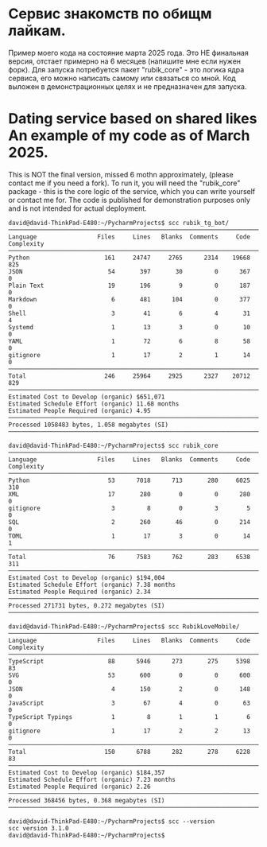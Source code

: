# Сервис знакомств по обищм лайкам. 
Пример моего кода на состояние марта 2025 года. Это НЕ финальная версия, отстает примерно на 6 месяцев (напишите мне если нужен форк). Для запуска потребуется пакет "rubik_core" - это логика ядра сервиса, его можно написать самому или связаться со мной. Код выложен в демонстрационных целях и не предназначен для запуска. 

# Dating service based on shared likes An example of my code as of March 2025. 
This is NOT the final version, missed 6 mothn approximately, (please contact me if you need a fork). To run it, you will need the "rubik_core" package - this is the core logic of the service, which you can write yourself or contact me for. The code is published for demonstration purposes only and is not intended for actual deployment.

```
david@david-ThinkPad-E480:~/PycharmProjects$ scc rubik_tg_bot/
───────────────────────────────────────────────────────────────────────────────
Language                 Files     Lines   Blanks  Comments     Code Complexity
───────────────────────────────────────────────────────────────────────────────
Python                     161     24747     2765      2314    19668        825
JSON                        54       397       30         0      367          0
Plain Text                  19       196        9         0      187          0
Markdown                     6       481      104         0      377          0
Shell                        3        41        6         4       31          4
Systemd                      1        13        3         0       10          0
YAML                         1        72        6         8       58          0
gitignore                    1        17        2         1       14          0
───────────────────────────────────────────────────────────────────────────────
Total                      246     25964     2925      2327    20712        829
───────────────────────────────────────────────────────────────────────────────
Estimated Cost to Develop (organic) $651,071
Estimated Schedule Effort (organic) 11.68 months
Estimated People Required (organic) 4.95
───────────────────────────────────────────────────────────────────────────────
Processed 1058483 bytes, 1.058 megabytes (SI)
───────────────────────────────────────────────────────────────────────────────

david@david-ThinkPad-E480:~/PycharmProjects$ scc rubik_core
───────────────────────────────────────────────────────────────────────────────
Language                 Files     Lines   Blanks  Comments     Code Complexity
───────────────────────────────────────────────────────────────────────────────
Python                      53      7018      713       280     6025        310
XML                         17       280        0         0      280          0
gitignore                    3         8        0         3        5          0
SQL                          2       260       46         0      214          0
TOML                         1        17        3         0       14          1
───────────────────────────────────────────────────────────────────────────────
Total                       76      7583      762       283     6538        311
───────────────────────────────────────────────────────────────────────────────
Estimated Cost to Develop (organic) $194,004
Estimated Schedule Effort (organic) 7.38 months
Estimated People Required (organic) 2.34
───────────────────────────────────────────────────────────────────────────────
Processed 271731 bytes, 0.272 megabytes (SI)
───────────────────────────────────────────────────────────────────────────────

david@david-ThinkPad-E480:~/PycharmProjects$ scc RubikLoveMobile/
───────────────────────────────────────────────────────────────────────────────
Language                 Files     Lines   Blanks  Comments     Code Complexity
───────────────────────────────────────────────────────────────────────────────
TypeScript                  88      5946      273       275     5398         83
SVG                         53       600        0         0      600          0
JSON                         4       150        2         0      148          0
JavaScript                   3        67        4         0       63          0
TypeScript Typings           1         8        1         1        6          0
gitignore                    1        17        2         2       13          0
───────────────────────────────────────────────────────────────────────────────
Total                      150      6788      282       278     6228         83
───────────────────────────────────────────────────────────────────────────────
Estimated Cost to Develop (organic) $184,357
Estimated Schedule Effort (organic) 7.23 months
Estimated People Required (organic) 2.26
───────────────────────────────────────────────────────────────────────────────
Processed 368456 bytes, 0.368 megabytes (SI)
───────────────────────────────────────────────────────────────────────────────

david@david-ThinkPad-E480:~/PycharmProjects$ scc --version
scc version 3.1.0
david@david-ThinkPad-E480:~/PycharmProjects$ 
```
